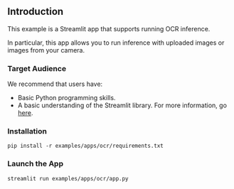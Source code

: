 ## Introduction

This example is a Streamlit app that supports running OCR inference.

In particular, this app allows you to run inference with uploaded images or images from your camera.

### Target Audience
We recommend that users have:

- Basic Python programming skills.
- A basic understanding of the Streamlit library. For more information, go [here](https://docs.streamlit.io/library/get-started/main-concepts).

### Installation

```
pip install -r examples/apps/ocr/requirements.txt
```

### Launch the App

```
streamlit run examples/apps/ocr/app.py
```
